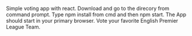 Simple voting app with react.
Download and go to the direcory from command prompt.
Type npm install from cmd and then npm start. The App should start in your primary browser.
Vote your favorite English Premier League Team.
